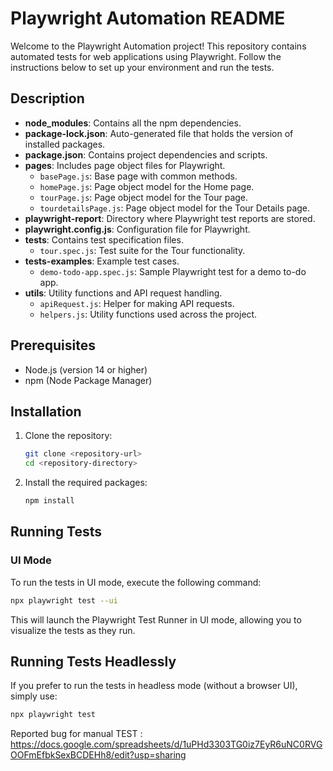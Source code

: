 
# Playwright Automation README

Welcome to the Playwright Automation project! This repository contains automated tests for web applications using Playwright. Follow the instructions below to set up your environment and run the tests.


## Description

- **node_modules**: Contains all the npm dependencies.
- **package-lock.json**: Auto-generated file that holds the version of installed packages.
- **package.json**: Contains project dependencies and scripts.
- **pages**: Includes page object files for Playwright.
  - `basePage.js`: Base page with common methods.
  - `homePage.js`: Page object model for the Home page.
  - `tourPage.js`: Page object model for the Tour page.
  - `tourdetailsPage.js`: Page object model for the Tour Details page.
- **playwright-report**: Directory where Playwright test reports are stored.
- **playwright.config.js**: Configuration file for Playwright.
- **tests**: Contains test specification files.
  - `tour.spec.js`: Test suite for the Tour functionality.
- **tests-examples**: Example test cases.
  - `demo-todo-app.spec.js`: Sample Playwright test for a demo to-do app.
- **utils**: Utility functions and API request handling.
  - `apiRequest.js`: Helper for making API requests.
  - `helpers.js`: Utility functions used across the project.



## Prerequisites

- Node.js (version 14 or higher)
- npm (Node Package Manager)

## Installation

1. Clone the repository:

   ```bash
   git clone <repository-url>
   cd <repository-directory>
   ```

2. Install the required packages:

   ```bash
   npm install
   ```


## Running Tests

### UI Mode

To run the tests in UI mode, execute the following command:

```bash
npx playwright test --ui
```

This will launch the Playwright Test Runner in UI mode, allowing you to visualize the tests as they run.

## Running Tests Headlessly




If you prefer to run the tests in headless mode (without a browser UI), simply use:

```bash
npx playwright test
```


Reported bug for manual TEST :
https://docs.google.com/spreadsheets/d/1uPHd3303TG0iz7EyR6uNC0RVGOOFmEfbkSexBCDEHh8/edit?usp=sharing  
